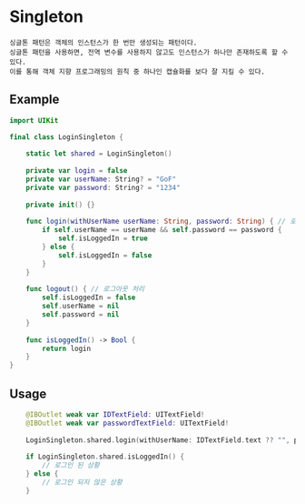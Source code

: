 # Singleton
    싱글톤 패턴은 객체의 인스턴스가 한 번만 생성되는 패턴이다.
    싱글톤 패턴을 사용하면, 전역 변수를 사용하지 않고도 인스턴스가 하나만 존재하도록 할 수 있다. 
    이를 통해 객체 지향 프로그래밍의 원칙 중 하나인 캡슐화를 보다 잘 지킬 수 있다.

## Example
```swift
import UIKit

final class LoginSingleton {
    
    static let shared = LoginSingleton()
    
    private var login = false
    private var userName: String? = "GoF"
    private var password: String? = "1234"
    
    private init() {}
    
    func login(withUserName userName: String, password: String) { // 로그인 처리
        if self.userName == userName && self.password == password {
            self.isLoggedIn = true
        } else {
            self.isLoggedIn = false
        }
    }
    
    func logout() { // 로그아웃 처리
        self.isLoggedIn = false
        self.userName = nil
        self.password = nil
    }
    
    func isLoggedIn() -> Bool {
        return login
    }
}
```

## Usage
```swift
    @IBOutlet weak var IDTextField: UITextField!
    @IBOutlet weak var passwordTextField: UITextField!
    
    LoginSingleton.shared.login(withUserName: IDTextField.text ?? "", password: passwordTextField.text ?? "")
    
    if LoginSingleton.shared.isLoggedIn() {
        // 로그인 된 상황
    } else {
        // 로그인 되지 않은 상황
    }
    
```
